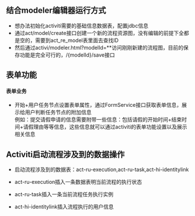 ## 结合modeler编辑器运行方式

* 想办法初始化activiti需要的基础信息数据表，配置jdbc信息
* 通过act/model/create接口创建一个新的流程资源图，没有编辑的前提下全都是空的，需要到act_re_model表里面去查找ID
* 然后通过activi/modeler.html?modelId=**访问刚刚新建的流程图，目前的保存功能是完全可行的，/{modelId}/save接口

## 表单功能

#### 表单业务
* 开始+用户任务节点设置表单属性，通过FormService接口获取表单信息，展示给用户判断任务节点的附加信息
</br>例如：提交请假申请的信息需要附带一些信息：包括请假的开始时间+结束时间+请假理由等等信息，这些信息就可以通过activiti的表单功能设置以及展示相关信息


## Activiti启动流程涉及到的数据操作

 * 启动流程涉及到的数据表：act-ru-execution,act-ru-task,act-hi-identitylink
		
 * act-ru-execution插入一条数据表明当前流程的执行状态
		
 * act-ru-task插入一条当前流程任务执行实例
		 
 * act-hi-identitylink插入流程执行的用户信息